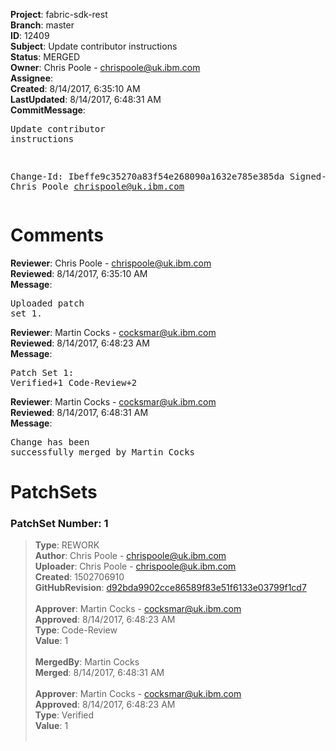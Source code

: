 <strong>Project</strong>: fabric-sdk-rest<br><strong>Branch</strong>: master<br><strong>ID</strong>: 12409<br><strong>Subject</strong>: Update contributor instructions<br><strong>Status</strong>: MERGED<br><strong>Owner</strong>: Chris Poole - chrispoole@uk.ibm.com<br><strong>Assignee</strong>:<br><strong>Created</strong>: 8/14/2017, 6:35:10 AM<br><strong>LastUpdated</strong>: 8/14/2017, 6:48:31 AM<br><strong>CommitMessage</strong>:<br><pre>Update contributor instructions

Change-Id: Ibeffe9c35270a83f54e268090a1632e785e385da
Signed-off-by: Chris Poole <chrispoole@uk.ibm.com>
</pre><h1>Comments</h1><strong>Reviewer</strong>: Chris Poole - chrispoole@uk.ibm.com<br><strong>Reviewed</strong>: 8/14/2017, 6:35:10 AM<br><strong>Message</strong>: <pre>Uploaded patch set 1.</pre><strong>Reviewer</strong>: Martin Cocks - cocksmar@uk.ibm.com<br><strong>Reviewed</strong>: 8/14/2017, 6:48:23 AM<br><strong>Message</strong>: <pre>Patch Set 1: Verified+1 Code-Review+2</pre><strong>Reviewer</strong>: Martin Cocks - cocksmar@uk.ibm.com<br><strong>Reviewed</strong>: 8/14/2017, 6:48:31 AM<br><strong>Message</strong>: <pre>Change has been successfully merged by Martin Cocks</pre><h1>PatchSets</h1><h3>PatchSet Number: 1</h3><blockquote><strong>Type</strong>: REWORK<br><strong>Author</strong>: Chris Poole - chrispoole@uk.ibm.com<br><strong>Uploader</strong>: Chris Poole - chrispoole@uk.ibm.com<br><strong>Created</strong>: 1502706910<br><strong>GitHubRevision</strong>: [d92bda9902cce86589f83e51f6133e03799f1cd7](https://github.com/hyperledger/fabric-sdk-rest/commit/d92bda9902cce86589f83e51f6133e03799f1cd7)<br><br><strong>Approver</strong>: Martin Cocks - cocksmar@uk.ibm.com<br><strong>Approved</strong>: 8/14/2017, 6:48:23 AM<br><strong>Type</strong>: Code-Review<br><strong>Value</strong>: 1<br><br><strong>MergedBy</strong>: Martin Cocks<br><strong>Merged</strong>: 8/14/2017, 6:48:31 AM<br><br><strong>Approver</strong>: Martin Cocks - cocksmar@uk.ibm.com<br><strong>Approved</strong>: 8/14/2017, 6:48:23 AM<br><strong>Type</strong>: Verified<br><strong>Value</strong>: 1<br><br></blockquote>
